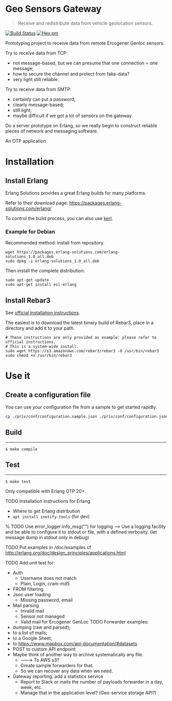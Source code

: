 # Geo Sensors Gateway

> Receive and redistribute data from vehicle geolocation sensors.

[![Build Status](https://travis-ci.org/YtoTech/geo_gateway.svg?branch=master)](https://travis-ci.org/YtoTech/geo_gateway)
[![Hex pm](http://img.shields.io/hexpm/v/geo_gateway.svg?style=flat)](https://hex.pm/packages/geo_gateway)

Prototyping project to receive data from remote Ercogener Genloc sensors.

Try to receive data from TCP:
* not message-based, but we can presume that one connection = one message;
* how to secure the channel and protect from fake-data?
* very light still reliable.

Try to receive data from SMTP:
* certainly can put a password;
* clearly message-based;
* still light;
* maybe difficult if we got a lot of sensors on the gateway.

Do a server prototype on Erlang, so we really begin to construct reliable
pieces of network and messaging software.

An OTP application

# Installation

## Install Erlang

Erlang Solutions provides a great Erlang builds for many platforms.

Refer to their download page: https://packages.erlang-solutions.com/erlang/

To control the build process, you can also use [kerl](https://github.com/kerl/kerl).

### Example for Debian

Recommended method: install from repository.

```
wget https://packages.erlang-solutions.com/erlang-solutions_1.0_all.deb
sudo dpkg -i erlang-solutions_1.0_all.deb
```

Then install the complete distribution:

```
sudo apt-get update
sudo apt-get install esl-erlang
```

## Install Rebar3

See [official installation instructions](https://www.rebar3.org/docs/getting-started#section-installing-binary).

The easiest is to download the latest binary build of Rebar3, place in a directory
and add it to your path.

```
# These instructions are only provided as example: please refer to official instructions.
# This is a system-wide install.
sudo wget https://s3.amazonaws.com/rebar3/rebar3 -O /usr/bin/rebar3
sudo chmod +x /usr/bin/rebar3
```

# Use it

## Create a configuration file

You can use your configuration file from a sample to get started rapidly.

```sh
cp ./priv/conf/configuration.sample.json ./priv/conf/configuration.json
```

## Build
-----

    $ make compile

## Test
-----

    $ make test

Only compatible with Erlang OTP 20+.

TODO Installation instructions for Erlang
* Where to get Erlang distribution
* `apt install inotify-tools` (for dev)

% TODO Use error_logger:info_msg("") for logging
--> Use a logging facility and be able to configure it to stdout or file,
with a defined verbosity. (let message dump in stdout only in debug)

TODO Put examples in /doc/examples cf http://erlang.org/doc/design_principles/applications.html

TODO Add unit test for:
* Auth
    * Username does not match
    * Plain, Login, cram-md5
* FROM filtering
* Json user loading
	* Missing password, email
* Mail parsing
	* Invalid mail
	* Sensor not managed
	* Valid mail for Ercogener GenLoc
TODO Forwarder examples:
* dumping (raw and parsed);
* to a list of mails;
* to a Google Sheet;
* to https://www.mapbox.com/api-documentation/#datasets
* POST to custom API endpoint
* Maybe think of another way to archive systematically any file.
	* ---> To AWS s3?
	* Create sample forwarders for that.
	* So we can recover any data when we need.
* Gateway reporting: add a statistics service
	* Report to Slack or mails the number of payloads forwarder in a day, week, etc.
	* Manage that in the application level? (Geo-service storage API?)
